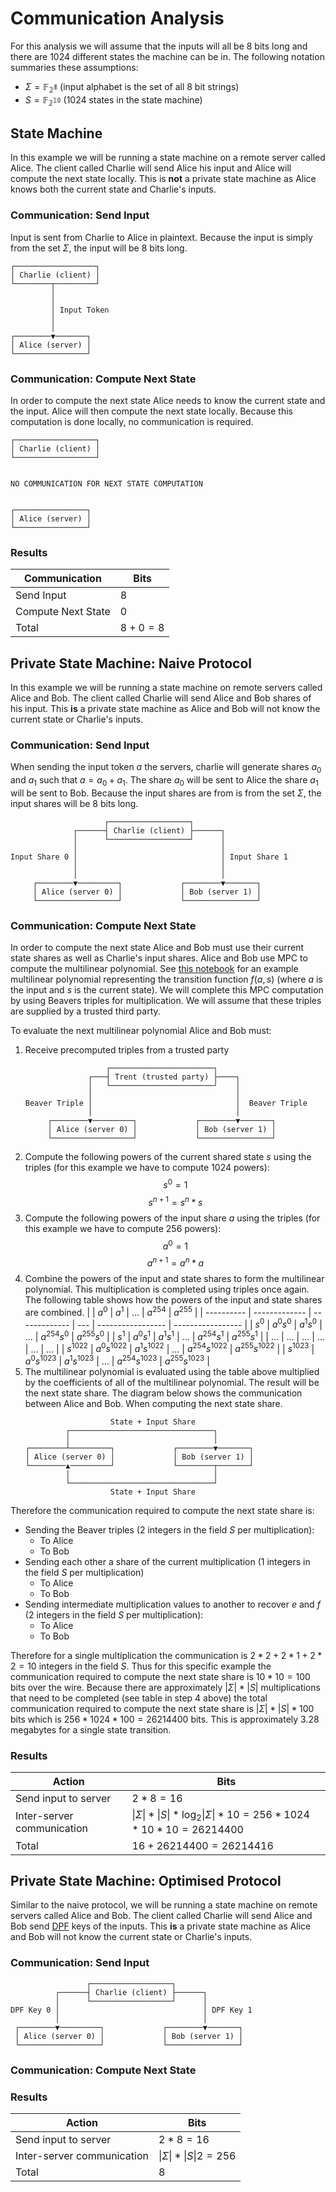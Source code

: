 # Communication Analysis

For this analysis we will assume that the inputs will all be 8 bits long and there are 1024 different states the machine can be in. The following notation summaries these assumptions:

<!-- https://en.wikipedia.org/wiki/Finite-state_machine#Mathematical_model -->

- $\Sigma = \mathbb{F_{2^8}}$ (input alphabet is the set of all 8 bit strings)
- $S = \mathbb{F_{2^{10}}}$ (1024 states in the state machine)

## State Machine

In this example we will be running a state machine on a remote server called Alice. The client called Charlie will send Alice his input and Alice will compute the next state locally. This is **not** a private state machine as Alice knows both the current state and Charlie's inputs.

### Communication: Send Input

Input is sent from Charlie to Alice in plaintext. Because the input is simply from the set $\Sigma$, the input will be $8$ bits long.

```
┌──────────────────┐
│ Charlie (client) │
└────────┬─────────┘
         │
         │
         │ Input Token
         │
         │
┌────────▼───────┐
│ Alice (server) │
└────────────────┘
```

### Communication: Compute Next State

In order to compute the next state Alice needs to know the current state and the input. Alice will then compute the next state locally. Because this computation is done locally, no communication is required.

```
┌──────────────────┐
│ Charlie (client) │
└──────────────────┘


NO COMMUNICATION FOR NEXT STATE COMPUTATION


┌────────────────┐
│ Alice (server) │
└────────────────┘
```

### Results

| Communication      | Bits        |
| ------------------ | ----------- |
| Send Input         | $8$         |
| Compute Next State | $0$         |
| Total              | $8 + 0 = 8$ |

## Private State Machine: Naive Protocol

In this example we will be running a state machine on remote servers called Alice and Bob. The client called Charlie will send Alice and Bob shares of his input. This **is** a private state machine as Alice and Bob will not know the current state or Charlie's inputs.

### Communication: Send Input

When sending the input token $a$ the servers, charlie will generate shares $a_0$ and $a_1$ such that $a = a_0 + a_1$. The share $a_0$ will be sent to Alice the share $a_1$ will be sent to Bob. Because the input shares are from is from the set $\Sigma$, the input shares will be $8$ bits long.

```
                     ┌──────────────────┐
              ┌──────┤ Charlie (client) ├──────┐
              │      └──────────────────┘      │
              │                                │
Input Share 0 │                                │ Input Share 1
              │                                │
              │                                │
     ┌────────▼─────────┐             ┌────────▼───────┐
     │ Alice (server 0) │             │ Bob (server 1) │
     └──────────────────┘             └────────────────┘
```

### Communication: Compute Next State

In order to compute the next state Alice and Bob must use their current state shares as well as Charlie's input shares. Alice and Bob use MPC to compute the multilinear polynomial. See [this notebook](./naive_private_state_machine.ipynb) for an example multilinear polynomial representing the transition function $f(a, s)$ (where $a$ is the input and $s$ is the current state). We will complete this MPC computation by using Beavers triples for multiplication. We will assume that these triples are supplied by a trusted third party.

To evaluate the next multilinear polynomial Alice and Bob must:

1. Receive precomputed triples from a trusted party
   ```
                     ┌───────────────────────┐
                 ┌───┤ Trent (trusted party) ├────┐
                 │   └───────────────────────┘    │
                 │                                │
   Beaver Triple │                                │  Beaver Triple
                 │                                │
        ┌────────▼─────────┐             ┌────────▼───────┐
        │ Alice (server 0) │             │ Bob (server 1) │
        └──────────────────┘             └────────────────┘
   ```
2. Compute the following powers of the current shared state $s$ using the triples (for this example we have to compute $1024$ powers):
   $$s^0 = 1$$
   $$s^{n+1} = s^n * s$$
3. Compute the following powers of the input share $a$ using the triples (for this example we have to compute $256$ powers):
   $$a^0 = 1$$
   $$a^{n+1} = a^n * a$$
4. Combine the powers of the input and state shares to form the multilinear polynomial. This multiplication is completed using triples once again. The following table shows how the powers of the input and state shares are combined.
   | | $a^0$ | $a^1$ | ... | $a^{254}$ | $a^{255}$ |
   | ---------- | ------------- | ------------- | --- | ----------------- | ----------------- |
   | $s^0$ | $a^0s^0$ | $a^1s^0$ | ... | $a^{254}s^0$ | $a^{255}s^0$ |
   | $s^1$ | $a^0s^1$ | $a^1s^1$ | ... | $a^{254}s^1$ | $a^{255}s^1$ |
   | ... | ... | ... | ... | ... | ... |
   | $s^{1022}$ | $a^0s^{1022}$ | $a^1s^{1022}$ | ... | $a^{254}s^{1022}$ | $a^{255}s^{1022}$ |
   | $s^{1023}$ | $a^0s^{1023}$ | $a^1s^{1023}$ | ... | $a^{254}s^{1023}$ | $a^{255}s^{1023}$ |
5. The multilinear polynomial is evaluated using the table above multiplied by the coefficients of all of the multilinear polynomial. The result will be the next state share. The diagram below shows the communication between Alice and Bob. When computing the next state share.
   ```
                      State + Input Share
            ┌────────────────────────────────┐
            │                                │
   ┌────────┴─────────┐             ┌────────▼───────┐
   │ Alice (server 0) │             │ Bob (server 1) │
   └────────▲─────────┘             └────────┬───────┘
            │                                │
            └────────────────────────────────┘
                      State + Input Share
   ```

Therefore the communication required to compute the next state share is:

- Sending the Beaver triples (2 integers in the field $S$ per multiplication):
  - To Alice
  - To Bob
- Sending each other a share of the current multiplication (1 integers in the field $S$ per multiplication)
  - To Alice
  - To Bob
- Sending intermediate multiplication values to another to recover $e$ and $f$ (2 integers in the field $S$ per multiplication):
  - To Alice
  - To Bob

Therefore for a single multiplication the communication is $2 * 2 + 2*1+ 2*2 = 10$ integers in the field $S$. Thus for this specific example the communication required to compute the next state share is $10 * 10 = 100$ bits over the wire. Because there are approximately $|\Sigma| * |S|$ multiplications that need to be completed (see table in step 4 above) the total communication required to compute the next state share is $|\Sigma| * |S| * 100$ bits which is $256 * 1024 * 100 = 26214400$ bits. This is approximately 3.28 megabytes for a single state transition.

### Results

| Action                     | Bits                                                                               |
| -------------------------- | ---------------------------------------------------------------------------------- |
| Send input to server       | $2 * 8 = 16$                                                                       |
| Inter-server communication | $\|\Sigma\| * \|S\| * \log_{2}{\|\Sigma\|} * 10 = 256 * 1024 * 10 * 10 = 26214400$ |
| Total                      | $16 + 26214400 = 26214416$                                                         |

## Private State Machine: Optimised Protocol

Similar to the naive protocol, we will be running a state machine on remote servers called Alice and Bob. The client called Charlie will send Alice and Bob send [DPF](https://en.wikipedia.org/wiki/Distributed_point_function) keys of the inputs. This **is** a private state machine as Alice and Bob will not know the current state or Charlie's inputs.

### Communication: Send Input

```
                 ┌──────────────────┐
          ┌──────┤ Charlie (client) ├──────┐
          │      └──────────────────┘      │
DPF Key 0 │                                │ DPF Key 1
          │                                │
 ┌────────▼─────────┐             ┌────────▼───────┐
 │ Alice (server 0) │             │ Bob (server 1) │
 └──────────────────┘             └────────────────┘
```

### Communication: Compute Next State

### Results

| Action                     | Bits                          |
| -------------------------- | ----------------------------- |
| Send input to server       | $2 * 8 = 16$                  |
| Inter-server communication | $\|\Sigma\| * \|S\| 2  = 256$ |
| Total                      | 8                             |
